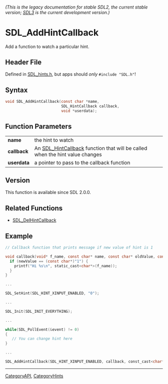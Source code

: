 ###### (This is the legacy documentation for stable SDL2, the current stable version; [SDL3](https://wiki.libsdl.org/SDL3/) is the current development version.)
# SDL_AddHintCallback

Add a function to watch a particular hint.

## Header File

Defined in [SDL_hints.h](https://github.com/libsdl-org/SDL/blob/SDL2/include/SDL_hints.h), but apps should _only_ `#include "SDL.h"`!

## Syntax

```c
void SDL_AddHintCallback(const char *name,
                         SDL_HintCallback callback,
                         void *userdata);

```

## Function Parameters

|                  |                                                                                                  |
| ---------------- | ------------------------------------------------------------------------------------------------ |
| **name**         | the hint to watch                                                                                |
| **callback**     | An [SDL_HintCallback](SDL_HintCallback) function that will be called when the hint value changes |
| **userdata**     | a pointer to pass to the callback function                                                       |

## Version

This function is available since SDL 2.0.0.

## Related Functions

* [SDL_DelHintCallback](SDL_DelHintCallback)


## Example

```c
// Callback function that prints message if new value of hint is 1

void callback(void* f_name, const char* name, const char* oldValue, const char* newValue) {
  if (newValue == (const char*)"1") {
    printf("Hi %s\n", static_cast<char*>(f_name));
  }
}

...

SDL_SetHint(SDL_HINT_XINPUT_ENABLED, "0");

...

SDL_Init(SDL_INIT_EVERYTHING);

...

while(SDL_PollEvent(&event) != 0)
{
   // You can change hint here
}

...

SDL_AddHintCallback(SDL_HINT_XINPUT_ENABLED, callback, const_cast<char*>("SDL"));
```

----
[CategoryAPI](CategoryAPI), [CategoryHints](CategoryHints)



